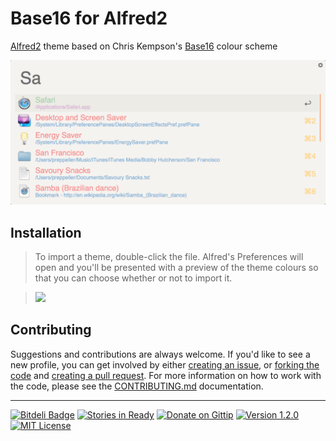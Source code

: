 # Base16 for Alfred2

[Alfred2](http://www.alfredapp.com) theme based on Chris Kempson's [Base16](https://github.com/chriskempson/base16) colour scheme

![](screenshot.png)

## Installation

> To import a theme, double-click the file. Alfred's Preferences will
> open and you'll be presented with a preview of the theme colours so
> that you can choose whether or not to import it.

> ![](http://rwc.wdfiles.com/local--files/appearance/theme-import.png)


## Contributing

Suggestions and contributions are always welcome.  If you'd like to see a new profile, you can get involved by either [creating an issue](https://github.com/chrisopedia/base16-alfred2/issues/new), or [forking the code](https://github.com/chrisopedia/base16-alfred2/fork) and [creating a pull request](https://github.com/chrisopedia/base16-alfred2/compare/). For more information on how to work with the code, please see the [CONTRIBUTING.md](https://github.com/chrisopedia/base16-alfred2/blob/master/CONTRIBUTING.md) documentation.

* * *

[![Bitdeli Badge](https://d2weczhvl823v0.cloudfront.net/chrisopedia/base16-alfred2/trend.png)](https://bitdeli.com/free "Bitdeli Badge") [![Stories in Ready](https://badge.waffle.io/chrisopedia/base16-alfred2.png?label=Ready)](http://waffle.io/chrisopedia/base16-alfred2) [![Donate on Gittip](http://img.shields.io/gittip/alanhamlett.png)](https://www.gittip.com/chrisopedia/) [![Version 1.2.0](http://img.shields.io/badge/version-1.2.0-brightgreen.svg)](https://github.com/chrisopedia/bash/releases/tag/1.2.0) [![MIT License](http://img.shields.io/badge/license-MIT-lightgrey.svg)](https://github.com/chrisopedia/base16-alfred2/blob/master/LICENSE.md)

